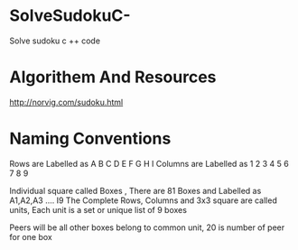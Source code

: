 # SolveSudokuC-
Solve sudoku c ++ code
# Algorithem And Resources
http://norvig.com/sudoku.html

# Naming Conventions 

Rows are Labelled as A B C D E F G H I
Columns are Labelled as 1 2 3 4 5 6 7 8 9

Individual square called Boxes , There are 81 Boxes and Labelled as A1,A2,A3 .... I9
The Complete Rows, Columns and 3x3 square are called units, Each unit is a set or unique list of 9 boxes

Peers will be all other boxes belong to common unit, 20 is number of peer for one box
